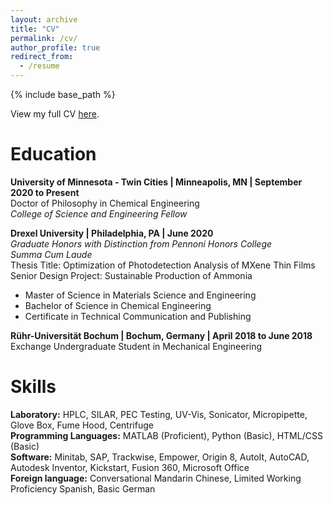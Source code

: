 ```yaml
---
layout: archive
title: "CV"
permalink: /cv/
author_profile: true
redirect_from:
  - /resume
---
```


{% include base_path %}

View my full CV [here](kristine-loh.github.io/Loh,CV2020-2.pdf). 

Education
======

**University of Minnesota - Twin Cities | Minneapolis, MN | September 2020 to Present**<br/>
Doctor of Philosophy in Chemical Engineering <br/>
*College of Science and Engineering Fellow*<br/>

**Drexel University | Philadelphia, PA | June 2020**<br/>
*Graduate Honors with Distinction from Pennoni Honors College*<br/>
*Summa Cum Laude*<br/>
Thesis Title: Optimization of Photodetection Analysis of MXene Thin Films<br/>
Senior Design Project: Sustainable Production of Ammonia<br/>
* Master of Science in Materials Science and Engineering
* Bachelor of Science in Chemical Engineering
* Certificate in Technical Communication and Publishing

**Rühr-Universität Bochum | Bochum, Germany | April 2018 to June 2018**<br/>
Exchange Undergraduate Student in Mechanical Engineering<br/>

Skills
======
**Laboratory:** HPLC, SILAR, PEC Testing, UV-Vis, Sonicator, Micropipette, Glove Box, Fume Hood, Centrifuge<br/>
**Programming Languages:** MATLAB (Proficient), Python (Basic), HTML/CSS (Basic)<br/>
**Software:** Minitab, SAP, Trackwise, Empower, Origin 8, AutoIt, AutoCAD, Autodesk Inventor, Kickstart, Fusion 360, Microsoft Office<br/>
**Foreign language:** Conversational Mandarin Chinese, Limited Working Proficiency Spanish, Basic German<br/>
  
